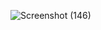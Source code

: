 
![Screenshot (146)](https://user-images.githubusercontent.com/53132950/92082990-873b5280-edef-11ea-980b-9e31bf81f893.png)
